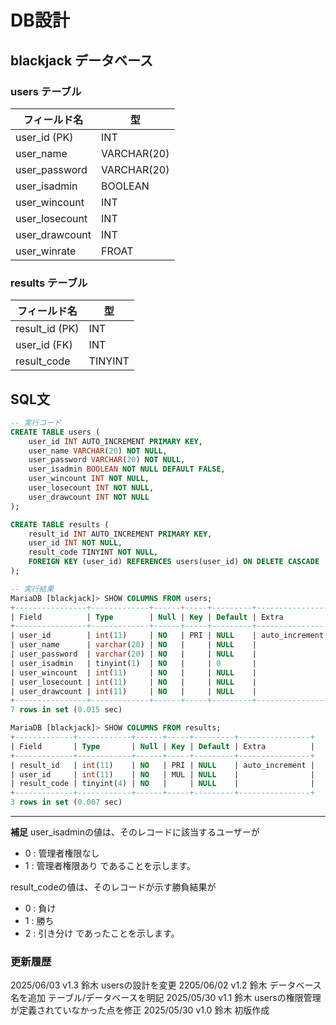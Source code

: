# DB設計
## blackjack データベース
### users テーブル
| フィールド名 | 型 |
|---------------|--------------|
| user_id (PK)  | INT          |
| user_name     | VARCHAR(20)  |
| user_password | VARCHAR(20)  |
| user_isadmin  | BOOLEAN      |
| user_wincount | INT          |
| user_losecount| INT          |
| user_drawcount| INT          |
| user_winrate  | FROAT        |

### results テーブル
| フィールド名 | 型 |
|----------------|---------|
| result_id (PK) | INT     |
| user_id (FK)   | INT     |
| result_code    | TINYINT |

## SQL文
```SQL
-- 実行コード
CREATE TABLE users (
    user_id INT AUTO_INCREMENT PRIMARY KEY,
    user_name VARCHAR(20) NOT NULL,
    user_password VARCHAR(20) NOT NULL,
    user_isadmin BOOLEAN NOT NULL DEFAULT FALSE,
    user_wincount INT NOT NULL,
    user_losecount INT NOT NULL,
    user_drawcount INT NOT NULL
);

CREATE TABLE results (
    result_id INT AUTO_INCREMENT PRIMARY KEY,
    user_id INT NOT NULL,
    result_code TINYINT NOT NULL,
    FOREIGN KEY (user_id) REFERENCES users(user_id) ON DELETE CASCADE
);

-- 実行結果
MariaDB [blackjack]> SHOW COLUMNS FROM users;
+----------------+-------------+------+-----+---------+----------------+
| Field          | Type        | Null | Key | Default | Extra          |
+----------------+-------------+------+-----+---------+----------------+
| user_id        | int(11)     | NO   | PRI | NULL    | auto_increment |
| user_name      | varchar(20) | NO   |     | NULL    |                |
| user_password  | varchar(20) | NO   |     | NULL    |                |
| user_isadmin   | tinyint(1)  | NO   |     | 0       |                |
| user_wincount  | int(11)     | NO   |     | NULL    |                |
| user_losecount | int(11)     | NO   |     | NULL    |                |
| user_drawcount | int(11)     | NO   |     | NULL    |                |
+----------------+-------------+------+-----+---------+----------------+
7 rows in set (0.015 sec)

MariaDB [blackjack]> SHOW COLUMNS FROM results;
+-------------+------------+------+-----+---------+----------------+
| Field       | Type       | Null | Key | Default | Extra          |
+-------------+------------+------+-----+---------+----------------+
| result_id   | int(11)    | NO   | PRI | NULL    | auto_increment |
| user_id     | int(11)    | NO   | MUL | NULL    |                |
| result_code | tinyint(4) | NO   |     | NULL    |                |
+-------------+------------+------+-----+---------+----------------+
3 rows in set (0.007 sec)
```
---
**補足**
user_isadminの値は、そのレコードに該当するユーザーが
- 0 : 管理者権限なし
- 1 : 管理者権限あり
であることを示します。

result_codeの値は、そのレコードが示す勝負結果が
- 0 : 負け
- 1 : 勝ち
- 2 : 引き分け
であったことを示します。



### 更新履歴
2025/06/03 v1.3 鈴木 usersの設計を変更
2205/06/02 v1.2 鈴木 データベース名を追加 テーブル/データベースを明記
2025/05/30 v1.1 鈴木 usersの権限管理が定義されていなかった点を修正
2025/05/30 v1.0 鈴木 初版作成